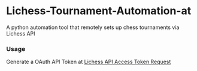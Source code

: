 # Lichess-Tournament-Automation-at 
A python automation tool that remotely sets up chess tournaments via Lichess API

### Usage

Generate a OAuth API Token at [Lichess API Access Token Request](https://lichess.org/account/oauth/token/create "New Personal Lichess API Access Token")
